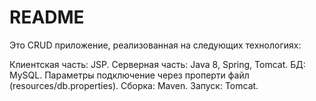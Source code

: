 # README #

Это CRUD приложение, реализованная на следующих технологиях:

Клиентская часть: JSP.
Серверная часть: Java 8, Spring, Tomcat.
БД: MySQL. Параметры подключение через проперти файл (resources/db.properties).
Сборка: Maven.
Запуск: Tomcat.
